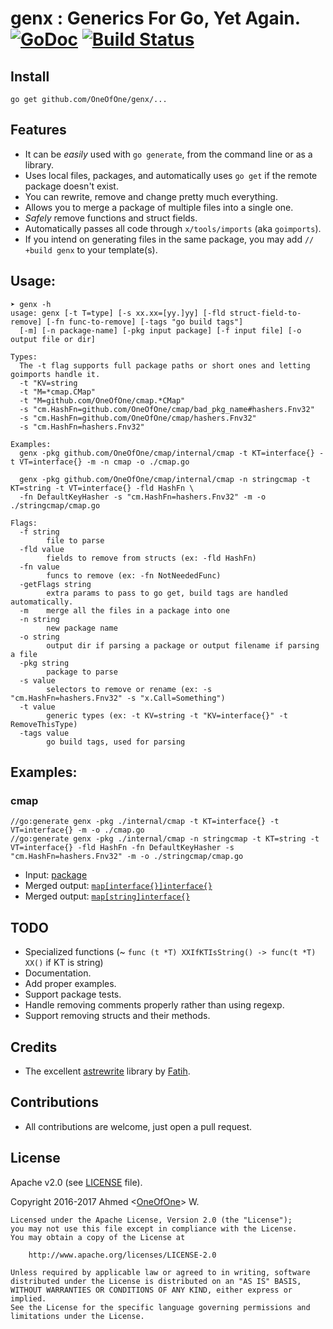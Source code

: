 # genx : Generics For Go, Yet Again. [![GoDoc](https://godoc.org/github.com/OneOfOne/genx?status.svg)](https://godoc.org/github.com/OneOfOne/genx) [![Build Status](https://travis-ci.org/OneOfOne/genx.svg?branch=master)](https://travis-ci.org/OneOfOne/genx)

## Install

	go get github.com/OneOfOne/genx/...

## Features
* It can be *easily* used with `go generate`, from the command line or as a library.
* Uses local files, packages, and automatically uses `go get` if the remote package doesn't exist.
* You can rewrite, remove and change pretty much everything.
* Allows you to merge a package of multiple files into a single one.
* *Safely* remove functions and struct fields.
* Automatically passes all code through `x/tools/imports` (aka `goimports`).
* If you intend on generating files in the same package, you may add `// +build genx` to your template(s).

## Usage:
```
➤ genx -h
usage: genx [-t T=type] [-s xx.xx=[yy.]yy] [-fld struct-field-to-remove] [-fn func-to-remove] [-tags "go build tags"]
  [-m] [-n package-name] [-pkg input package] [-f input file] [-o output file or dir]

Types:
  The -t flag supports full package paths or short ones and letting goimports handle it.
  -t "KV=string
  -t "M=*cmap.CMap"
  -t "M=github.com/OneOfOne/cmap.*CMap"
  -s "cm.HashFn=github.com/OneOfOne/cmap/bad_pkg_name#hashers.Fnv32"
  -s "cm.HashFn=github.com/OneOfOne/cmap/hashers.Fnv32"
  -s "cm.HashFn=hashers.Fnv32"

Examples:
  genx -pkg github.com/OneOfOne/cmap/internal/cmap -t KT=interface{} -t VT=interface{} -m -n cmap -o ./cmap.go

  genx -pkg github.com/OneOfOne/cmap/internal/cmap -n stringcmap -t KT=string -t VT=interface{} -fld HashFn \
  -fn DefaultKeyHasher -s "cm.HashFn=hashers.Fnv32" -m -o ./stringcmap/cmap.go

Flags:
  -f string
        file to parse
  -fld value
        fields to remove from structs (ex: -fld HashFn)
  -fn value
        funcs to remove (ex: -fn NotNeededFunc)
  -getFlags string
        extra params to pass to go get, build tags are handled automatically.
  -m    merge all the files in a package into one
  -n string
        new package name
  -o string
        output dir if parsing a package or output filename if parsing a file
  -pkg string
        package to parse
  -s value
        selectors to remove or rename (ex: -s "cm.HashFn=hashers.Fnv32" -s "x.Call=Something")
  -t value
        generic types (ex: -t KV=string -t "KV=interface{}" -t RemoveThisType)
  -tags value
        go build tags, used for parsing
```

## Examples:
### cmap

```
//go:generate genx -pkg ./internal/cmap -t KT=interface{} -t VT=interface{} -m -o ./cmap.go
//go:generate genx -pkg ./internal/cmap -n stringcmap -t KT=string -t VT=interface{} -fld HashFn -fn DefaultKeyHasher -s "cm.HashFn=hashers.Fnv32" -m -o ./stringcmap/cmap.go
```
* Input: [package](https://github.com/OneOfOne/cmap/tree/9f7d890077bc1925df41083777b5c448d2931a9a/internal/cmap)
* Merged output: [`map[interface{}]interface{}`](https://github.com/OneOfOne/cmap/blob/9f7d890077bc1925df41083777b5c448d2931a9a/cmap.go)
* Merged output: [`map[string]interface{}`](https://github.com/OneOfOne/cmap/blob/9f7d890077bc1925df41083777b5c448d2931a9a/stringcmap/cmap.go)

## TODO
* Specialized functions (~ `func (t *T) XXIfKTIsString() -> func(t *T) XX()` if KT is string)
* Documentation.
* Add proper examples.
* Support package tests.
* Handle removing comments properly rather than using regexp.
* Support removing structs and their methods.

## Credits
* The excellent [astrewrite](https://github.com/fatih/astrewrite) library by [Fatih](https://github.com/fatih).

## Contributions
* All contributions are welcome, just open a pull request.

## License

Apache v2.0 (see [LICENSE](https://github.com/OneOfOne/genx/blob/master/LICENSE) file).

Copyright 2016-2017 Ahmed <[OneOfOne](https://github.com/OneOfOne/)> W.

	Licensed under the Apache License, Version 2.0 (the "License");
	you may not use this file except in compliance with the License.
	You may obtain a copy of the License at

		http://www.apache.org/licenses/LICENSE-2.0

	Unless required by applicable law or agreed to in writing, software
	distributed under the License is distributed on an "AS IS" BASIS,
	WITHOUT WARRANTIES OR CONDITIONS OF ANY KIND, either express or implied.
	See the License for the specific language governing permissions and
	limitations under the License.

